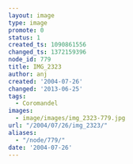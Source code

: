 ```yaml
---
layout: image
type: image
promote: 0
status: 1
created_ts: 1090861556
changed_ts: 1372159396
node_id: 779
title: IMG_2323
author: anj
created: '2004-07-26'
changed: '2013-06-25'
tags:
  - Coromandel
images:
  - image/images/img_2323-779.jpg
url: "/2004/07/26/img_2323/"
aliases:
  - "/node/779/"
date: '2004-07-26'
---
```


